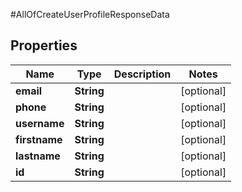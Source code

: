 #AllOfCreateUserProfileResponseData

## Properties
Name | Type | Description | Notes
------------ | ------------- | ------------- | -------------
**email** | **String** |  | [optional] 
**phone** | **String** |  | [optional] 
**username** | **String** |  | [optional] 
**firstname** | **String** |  | [optional] 
**lastname** | **String** |  | [optional] 
**id** | **String** |  | [optional] 

